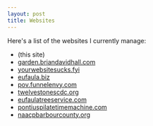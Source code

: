 ```yaml
---
layout: post
title: Websites
---
```


Here's a list of the websites I currently manage:

- (this site)
- [garden.briandavidhall.com](https://garden.briandavidhall.com/)
- [yourwebsitesucks.fyi](https://yourwebsitesucks.fyi/)
- [eufaula.biz](https://eufaula.biz/)
- [pov.funnelenvy.com](https://pov.funnelenvy.com/)
- [twelvestonescdc.org](https://twelvestonescdc.org/)
- [eufaulatreeservice.com](https://eufaulatreeservice.com/)
- [pontiuspilatetimemachine.com](https://pontiuspilatetimemachine.com/)
- [naacpbarbourcounty.org](https://naacpbarbourcounty.org/)
